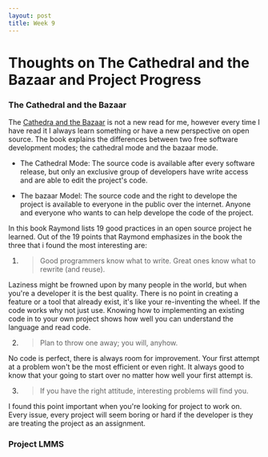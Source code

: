 ```yaml
---
layout: post
title: Week 9
---
```


# Thoughts on The Cathedral and the Bazaar and Project Progress

### The Cathedral and the Bazaar

The [Cathedra and the Bazaar](http://www.catb.org/~esr/writings/cathedral-bazaar/cathedral-bazaar/index.html) is not a new read for me, however every time I have read it I always learn something or have a new perspective on open source. The book explains the differences between two free software development modes; the cathedral mode and the bazaar mode. 

* The Cathedral Mode: The source code is available after every software release, but only an exclusive group of developers have write access and are able to edit the project's code.

* The bazaar Model: The source code and the right to develope the project is available to everyone in the public over the internet. Anyone and everyone who wants to can help develope the code of the project.

In this book Raymond lists 19 good practices in an open source project he learned.  Out of the 19 points that Raymond emphasizes in the book the three that i found the most interesting are: 

1. > Good programmers know what to write. Great ones know what to rewrite (and reuse).

Laziness might be frowned upon by many people in the world, but when you're a developer it is the best quality. There is no point in creating a feature or a tool that already exist, it's like your re-inventing the wheel. If the code works why not just use. Knowing how to implementing an existing code in to your own project shows how well you can understand the language and read code.

2. > Plan to throw one away; you will, anyhow.

No code is perfect, there is always room for improvement. Your first attempt at a problem won't be the most efficient or even right. It always good to know that your going to start over no matter how well your first attempt is. 

3. > If you have the right attitude, interesting problems will find you.

I found this point important when you're looking for project to work on. Every issue, every project will seem boring or hard if the developer is they are treating the project as an assignment.

### Project LMMS
